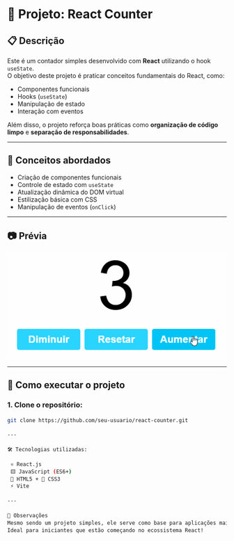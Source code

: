 # 📂 Projeto: React Counter

## 📋 Descrição

Este é um contador simples desenvolvido com **React** utilizando o hook `useState`.  
O objetivo deste projeto é praticar conceitos fundamentais do React, como:

- Componentes funcionais
- Hooks (`useState`)
- Manipulação de estado
- Interação com eventos

Além disso, o projeto reforça boas práticas como **organização de código limpo** e **separação de responsabilidades**.

---

## 🧠 Conceitos abordados

- Criação de componentes funcionais
- Controle de estado com `useState`
- Atualização dinâmica do DOM virtual
- Estilização básica com CSS
- Manipulação de eventos (`onClick`)

---

## 📷 Prévia

![Contador em ação](./src/assets/counter-demo.gif)

---

## 🚀 Como executar o projeto

### 1. Clone o repositório:

```bash
git clone https://github.com/seu-usuario/react-counter.git

---

🛠️ Tecnologias utilizadas:

 ⚛️ React.js
 🟨 JavaScript (ES6+)
 🧱 HTML5 + 🎨 CSS3
 ⚡ Vite

---

📌 Observações
Mesmo sendo um projeto simples, ele serve como base para aplicações mais robustas, com múltiplos estados e interações.
Ideal para iniciantes que estão começando no ecossistema React!
```
